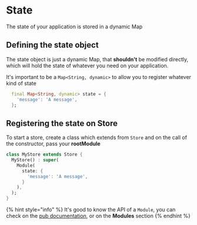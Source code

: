 # State

The state of your application is stored in a dynamic Map

## Defining the state object

The state object is just a dynamic Map, that **shouldn't** be modified directly, which will hold the state of whatever you need on your application.

It's important to be a `Map<String, dynamic>` to allow you to register whatever kind of state

```dart
  final Map<String, dynamic> state = {
    'message': 'A message',
  };
```

## Registering the state on Store

To start a store, create a class which extends from `Store` and on the call of the constructor, pass your **rootModule**

```dart
class MyStore extends Store {
  MyStore() : super(
    Module(
      state: {
        'message': 'A message',
      }
    ),
  );
}

```

{% hint style="info" %}
It's good to know the API of a `Module`, you can check on the [pub documentation](https://pub.dev/documentation/vuex4flutter/latest/types_module/Module-class.html), or on the **Modules** section 
{% endhint %}

